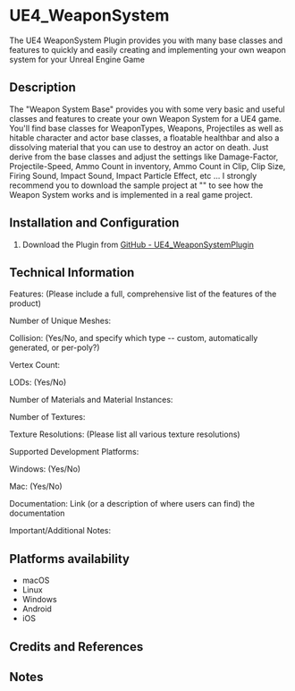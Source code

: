 # UE4_WeaponSystem
The UE4 WeaponSystem Plugin provides you with many base classes and features to quickly and easily creating and implementing your own weapon system for your Unreal Engine Game


## Description
The "Weapon System Base" provides you with some very basic and useful classes and features to create your own Weapon System for a UE4 game. You'll find base classes for WeaponTypes, Weapons, Projectiles as well as hitable character and actor base classes, a floatable healthbar and also a dissolving material that you can use to destroy an actor on death. Just derive from the base classes and adjust the settings like Damage-Factor, Projectile-Speed, Ammo Count in inventory, Ammo Count in Clip, Clip Size, Firing Sound, Impact Sound, Impact Particle Effect, etc ... I strongly recommend you to download the sample project at "" to see how the Weapon System works and is implemented in a real game project.

## Installation and Configuration
1. Download the Plugin from [GitHub - UE4_WeaponSystemPlugin](https://github.com/jetedonner/UE4_WeaponSystemPlugin)


## Technical Information
Features: (Please include a full, comprehensive list of the features of the product)

 Number of Unique Meshes:

Collision: (Yes/No, and specify which type -- custom, automatically generated, or per-poly?)

Vertex Count:

LODs: (Yes/No)

Number of Materials and Material Instances:

Number of Textures:

Texture Resolutions: (Please list all various texture resolutions)

Supported Development Platforms:

Windows: (Yes/No)

Mac: (Yes/No)

Documentation: Link (or a description of where users can find) the documentation

Important/Additional Notes:

## Platforms availability
- macOS
- Linux
- Windows
- Android
- iOS

## Credits and References

## Notes
